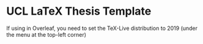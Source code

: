 # UCL LaTeX Thesis Template

If using in Overleaf, you need to set the TeX-Live distribution to 2019 (under the menu at the top-left corner)
